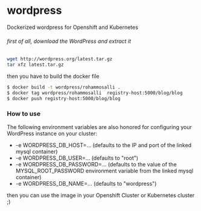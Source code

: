 # wordpress
Dockerized wordpress for Openshift and Kubernetes 


###### first of all, download the WordPress and extract it 
```bash
wget http://wordpress.org/latest.tar.gz
tar xfz latest.tar.gz
```

then you have to build the docker file 

```bash
$ docker build -t wordpress/rohammosalli .
$ docker tag wordpress/rohammosalli  registry-host:5000/blog/blog
$ docker push registry-host:5000/blog/blog
```

### How to use 
The following environment variables are also honored for configuring your WordPress instance on your cluster:

* -e WORDPRESS_DB_HOST=... (defaults to the IP and port of the linked mysql container)
* -e WORDPRESS_DB_USER=... (defaults to "root")
* -e WORDPRESS_DB_PASSWORD=... (defaults to the value of the MYSQL_ROOT_PASSWORD environment variable from the linked mysql container)
* -e WORDPRESS_DB_NAME=... (defaults to "wordpress")



then you can use the image in your Openshift Cluster or Kubernetes cluster ;)
